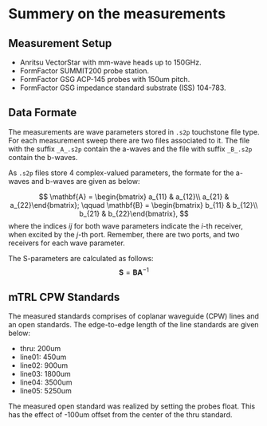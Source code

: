 # Summery on the measurements

## Measurement Setup

* Anritsu VectorStar with mm-wave heads up to 150GHz.
* FormFactor SUMMIT200 probe station.
* FormFactor GSG ACP-145 probes with 150um pitch.
* FormFactor GSG impedance standard substrate (ISS) 104-783.

## Data Formate

The measurements are wave parameters stored in `.s2p` touchstone file type. For each measurement sweep there are two files associated to it. The file with the suffix `_A_.s2p` contain the a-waves and the file with suffix `_B_.s2p` contain the b-waves.

As `.s2p` files store 4 complex-valued parameters, the formate for the a-waves and b-waves are given as below:

$$
\mathbf{A} = \begin{bmatrix} a_{11} & a_{12}\\ a_{21} & a_{22}\end{bmatrix}; \qquad \mathbf{B} = \begin{bmatrix} b_{11} & b_{12}\\ b_{21} & b_{22}\end{bmatrix},
$$
where the indices _ij_ for both wave parameters indicate the _i_-th receiver, when excited by the _j_-th port. Remember, there are two ports, and two receivers for each wave parameter.

The S-parameters are calculated as follows:
$$
\mathbf{S} = \mathbf{B}\mathbf{A}^{-1}
$$

## mTRL CPW Standards

The measured standards comprises of coplanar waveguide (CPW) lines and an open standards. The edge-to-edge length of the line standards are given below:

* thru: 200um
* line01: 450um
* line02: 900um
* line03: 1800um
* line04: 3500um
* line05: 5250um

The measured open standard was realized by setting the probes float. This has the effect of -100um offset from the center of the thru standard.